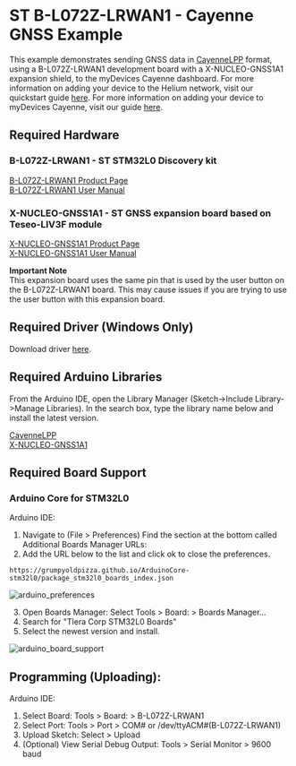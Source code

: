 # ST B-L072Z-LRWAN1 - Cayenne GNSS Example

This example demonstrates sending GNSS data in [CayenneLPP](https://developers.mydevices.com/cayenne/docs/lora/#lora-cayenne-low-power-payload) format, using a B-L072Z-LRWAN1 development board with a X-NUCLEO-GNSS1A1 expansion shield, to the myDevices Cayenne dashboard. For more information on adding your device to the Helium network, visit our quickstart guide [here](https://developer.helium.com/console/quickstart). For more information on adding your device to myDevices Cayenne, visit our guide [here](https://developer.helium.com/console/integrations/mydevices-cayenne-integration).

## Required Hardware

### B-L072Z-LRWAN1 - ST STM32L0 Discovery kit

[B-L072Z-LRWAN1 Product Page](https://www.st.com/en/evaluation-tools/b-l072z-lrwan1.html)  
[B-L072Z-LRWAN1 User Manual](https://www.st.com/content/ccc/resource/technical/document/user_manual/group0/ac/62/15/c7/60/ac/4e/9c/DM00329995/files/DM00329995.pdf/jcr:content/translations/en.DM00329995.pdf)  

### X-NUCLEO-GNSS1A1 - ST GNSS expansion board based on Teseo-LIV3F module

[X-NUCLEO-GNSS1A1 Product Page](https://www.st.com/en/ecosystems/x-nucleo-gnss1a1.html)  
[X-NUCLEO-GNSS1A1 User Manual](https://www.st.com/resource/en/user_manual/dm00453103-getting-started-with-the-xnucleognss1a1-expansion-board-based-on-teseoliv3f-tiny-gnss-module-for-stm32-nucleo-stmicroelectronics.pdf)  

**Important Note**  
This expansion board uses the same pin that is used by the user button on the B-L072Z-LRWAN1 board. This may cause issues if you are trying to use the user button with this expansion board.

## Required Driver (Windows Only)
Download driver [here](https://www.st.com/en/development-tools/stsw-link009.html).

## Required Arduino Libraries

From the Arduino IDE, open the Library Manager (Sketch->Include Library->Manage Libraries). In the search box, type the library name below and install the latest version.

[CayenneLPP](https://github.com/ElectronicCats/CayenneLPP)  
[X-NUCLEO-GNSS1A1](https://github.com/stm32duino/X-NUCLEO-GNSS1A1)  

## Required Board Support

### Arduino Core for STM32L0 
Arduino IDE:  
1. Navigate to (File > Preferences)
Find the section at the bottom called Additional Boards Manager URLs: 
2. Add the URL below to the list and click ok to close the preferences.
```
https://grumpyoldpizza.github.io/ArduinoCore-stm32l0/package_stm32l0_boards_index.json
```
![arduino_preferences](https://i.gyazo.com/148c4bc3646aaf71f8d9a0499c82fec4.png)

3. Open Boards Manager: Select Tools > Board: > Boards Manager...
4. Search for "Tlera Corp STM32L0 Boards"
5. Select the newest version and install.

![arduino_board_support](https://i.gyazo.com/216457ad64b8f85016d1b6d7cc6df044.png)
## Programming (Uploading):

Arduino IDE:   
1. Select Board: Tools > Board: > B-L072Z-LRWAN1  
2. Select Port: Tools > Port > COM# or /dev/ttyACM#(B-L072Z-LRWAN1)
3. Upload Sketch: Select > Upload
4. (Optional) View Serial Debug Output: Tools > Serial Monitor > 9600 baud  